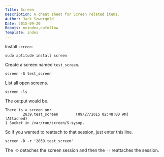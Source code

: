 ```yaml
---
Title: Screen
Description: A cheat sheet for Screen related items.
Author: Jack Szwergold
Date: 2015-09-20
Robots: noindex,nofollow
Template: index
---
```


Install `screen`:

    sudo aptitude install screen

Create a screen named `test_screen`.

    screen -S test_screen

List all open screens.

    screen -ls

The output would be.

    There is a screen on:
            2839.test_screen        (09/27/2015 02:48:00 AM)        (Attached)
    1 Socket in /var/run/screen/S-sysop.

So if you wanted to reattach to that session, just enter this line.

    screen -D -r '2839.test_screen'

The `-D` detaches the screen session and then the `-r` reattaches the session.
